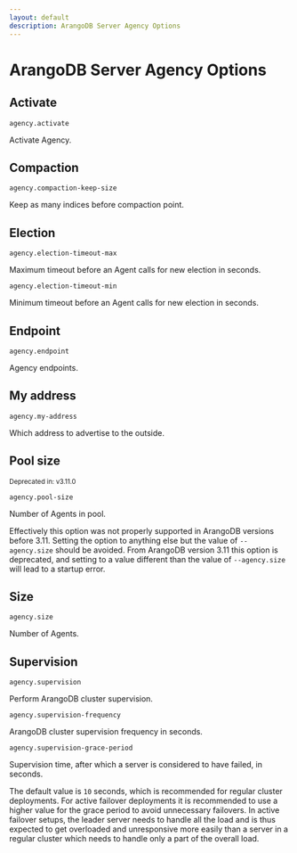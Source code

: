 ```yaml
---
layout: default
description: ArangoDB Server Agency Options
---
```

# ArangoDB Server Agency Options

## Activate

`agency.activate`

Activate Agency.

## Compaction

`agency.compaction-keep-size`

Keep as many indices before compaction point. 

## Election

`agency.election-timeout-max`

Maximum timeout before an Agent calls for new election in seconds.

`agency.election-timeout-min`

Minimum timeout before an Agent calls for new election in seconds.

## Endpoint

`agency.endpoint`

Agency endpoints.

## My address

`agency.my-address`

Which address to advertise to the outside. 

## Pool size

<small>Deprecated in: v3.11.0</small>

`agency.pool-size`

Number of Agents in pool.

Effectively this option was not properly supported in ArangoDB
versions before 3.11. Setting the option to anything else but the
value of `--agency.size` should be avoided.
From ArangoDB version 3.11 this option is deprecated, and setting to
a value different than the value of `--agency.size` will lead to a
startup error.

## Size

`agency.size`

Number of Agents.

## Supervision

`agency.supervision`

Perform ArangoDB cluster supervision.

`agency.supervision-frequency`

ArangoDB cluster supervision frequency in seconds.

`agency.supervision-grace-period`

Supervision time, after which a server is considered to have failed, in seconds. 

The default value is `10` seconds, which is recommended for regular cluster deployments.
For active failover deployments it is recommended to use a higher value for the grace
period to avoid unnecessary failovers. In active failover setups, the leader server needs 
to handle all the load and is thus expected to get overloaded and unresponsive more easily 
than a server in a regular cluster which needs to handle only a part of the overall load.
